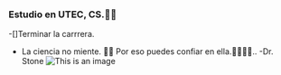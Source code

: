 
### Estudio en UTEC, CS.🐱‍👤
-[]Terminar la carrrera.
- La ciencia no miente. 🐱‍🐉
Por eso puedes confiar en ella.🐱‍🚀🐱‍🚀..
-Dr. Stone
![This is an image](https://pbs.twimg.com/media/Es2_cqsXIAgQnLL?format=jpg&name=medium)
<!--
**EddisonPinedoEsp/EddisonPinedoEsp** is a ✨ _special_ ✨ repository because its `README.md` (this file) appears on your GitHub profile.
